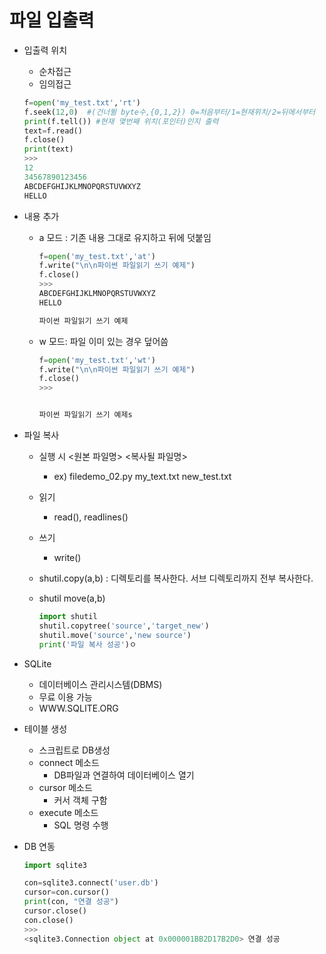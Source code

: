 # 파일 입출력

- 입출력 위치

  - 순차접근
  - 임의접근

  ```python
  f=open('my_test.txt','rt')
  f.seek(12,0)  #(건너뛸 byte수,{0,1,2}) 0=처음부터/1=현재위치/2=뒤에서부터
  print(f.tell()) #현재 몇번째 위치(포인터)인지 출력
  text=f.read()
  f.close()
  print(text)
  >>>
  12
  34567890123456
  ABCDEFGHIJKLMNOPQRSTUVWXYZ
  HELLO
  ```



- 내용 추가

  - a 모드 : 기존 내용 그대로 유지하고 뒤에 덧붙임

    ```python
    f=open('my_test.txt','at')
    f.write("\n\n파이썬 파일읽기 쓰기 예제")
    f.close()
    >>>
    ABCDEFGHIJKLMNOPQRSTUVWXYZ
    HELLO
    
    파이썬 파일읽기 쓰기 예제
    ```

  - w 모드: 파일 이미 있는 경우 덮어씀

    ```python
    f=open('my_test.txt','wt')
    f.write("\n\n파이썬 파일읽기 쓰기 예제")
    f.close()
    >>>
    
    
    파이썬 파일읽기 쓰기 예제s
    ```

- 파일 복사

  - 실행 시 <원본 파일명> <복사될 파일명>

    - ex) filedemo_02.py my_text.txt new_test.txt

  - 읽기

    - read(), readlines()

  - 쓰기

    - write()

  - shutil.copy(a,b) : 디렉토리를 복사한다. 서브 디렉토리까지 전부 복사한다.

  - shutil move(a,b) 

    ```python
    import shutil
    shutil.copytree('source','target_new')
    shutil.move('source','new source')
    print('파일 복사 성공')ㅇ
    ```

- SQLite

  - 데이터베이스 관리시스템(DBMS)
  - 무료 이용 가능
  - WWW.SQLITE.ORG



- 테이블 생성

  - 스크립트로 DB생성
  - connect 메소드
    - DB파일과 연결하여 데이터베이스 열기
  - cursor 메소드
    - 커서 객체 구함
  - execute 메소드
    - SQL 명령 수행

- DB 연동

  ```PYTHON
  import sqlite3
  
  con=sqlite3.connect('user.db')
  cursor=con.cursor()
  print(con, "연결 성공")
  cursor.close()
  con.close()
  >>>
  <sqlite3.Connection object at 0x000001BB2D17B2D0> 연결 성공
  ```